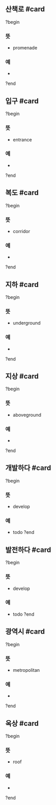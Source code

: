 ## 산책로 #card
?begin
### 뜻
- promenade
### 예
-
?end


## 입구 #card
?begin
### 뜻
- entrance
### 예
-
<!--SR:!2025-05-05,3,248-->
?end


## 복도 #card
?begin
### 뜻
- corridor
### 예
-
?end


## 지하 #card
?begin
### 뜻
- underground
### 예
-
?end


## 지상 #card
?begin
### 뜻
- aboveground
### 예
-
<!--SR:!2025-07-14,49,250-->
?end


## 개발하다 #card
?begin
### 뜻
- develop
### 예
- todo
?end


## 발전하다 #card
?begin
### 뜻
- develop
### 예
- todo
?end


## 광역시 #card
?begin
### 뜻
- metropolitan
### 예
-
<!--SR:!2025-05-17,15,250-->
?end


## 옥상 #card
?begin
### 뜻
- roof
### 예
-
<!--SR:!2025-05-09,13,249-->
?end